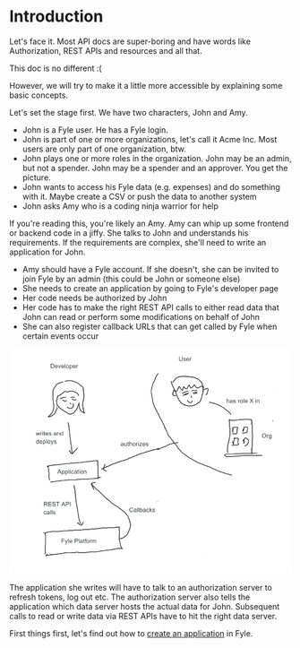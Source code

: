 # Introduction

Let's face it. Most API docs are super-boring and have words like Authorization, REST APIs and resources and all that.

This doc is no different :(

However, we will try to make it a little more accessible by explaining some basic concepts.

Let's set the stage first. We have two characters, John and Amy.

* John is a Fyle user. He has a Fyle login. 
* John is part of one or more organizations, let's call it Acme Inc. Most users are only part of one organization, btw.
* John plays one or more roles in the organization. John may be an admin, but not a spender. John may be a spender and an approver. You get the picture.
* John wants to access his Fyle data (e.g. expenses) and do something with it. Maybe create a CSV or push the data to another system
* John asks Amy who is a coding ninja warrior for help

If you're reading this, you're likely an Amy. Amy can whip up some frontend or backend code in a jiffy. She talks to John and understands his requirements. If the requirements are complex, she'll need to write an application for John.

* Amy should have a Fyle account. If she doesn't, she can be invited to join Fyle by an admin (this could be John or someone else)
* She needs to create an application by going to Fyle's developer page
* Her code needs be authorized by John
* Her code has to make the right REST API calls to either read data that John can read or perform some modifications on behalf of John
* She can also register callback URLs that can get called by Fyle when certain events occur

![The stage](../assets/images/overview/overview1.png)

The application she writes will have to talk to an authorization server to refresh tokens, log out etc. The authorization server also tells the application which data server hosts the actual data for John. Subsequent calls to read or write data via REST APIs have to hit the right data server.

First things first, let's find out how to [create an application](./concepts/application.md) in Fyle.